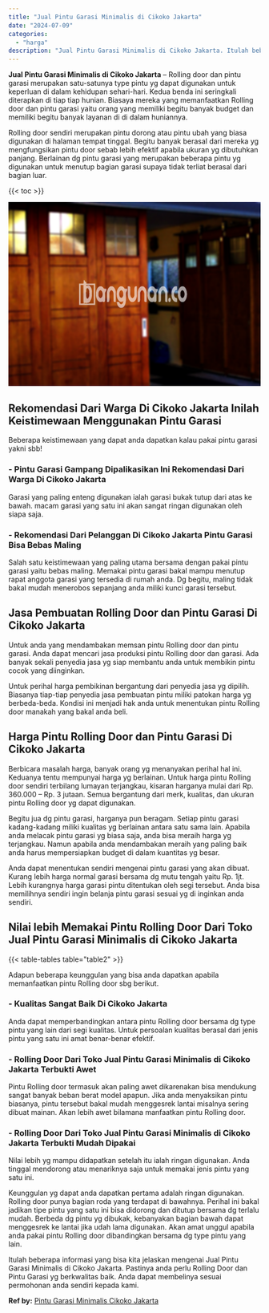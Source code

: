 ```yaml
---
title: "Jual Pintu Garasi Minimalis di Cikoko Jakarta"
date: "2024-07-09"
categories: 
  - "harga"
description: "Jual Pintu Garasi Minimalis di Cikoko Jakarta. Itulah beberapa informasi yang bisa kita jelaskan mengenai Jual Pintu Garasi Minimalis di Cikoko Jakarta. Past..."
---
```


**Jual Pintu Garasi Minimalis di Cikoko Jakarta** – Rolling door dan pintu garasi merupakan satu-satunya type pintu yg dapat digunakan untuk keperluan di dalam kehidupan sehari-hari. Kedua benda ini seringkali diterapkan di tiap tiap hunian. Biasaya mereka yang memanfaatkan Rolling door dan pintu garasi yaitu orang yang memiliki begitu banyak budget dan memiliki begitu banyak layanan di di dalam huniannya.

Rolling door sendiri merupakan pintu dorong atau pintu ubah yang biasa digunakan di halaman tempat tinggal. Begitu banyak berasal dari mereka yg mengfungsikan pintu door sebab lebih efektif apabila ukuran yg dibutuhkan panjang. Berlainan dg pintu garasi yang merupakan beberapa pintu yg digunakan untuk menutup bagian garasi supaya tidak terliat berasal dari bagian luar.

{{< toc >}}

![Jual Pintu Garasi Minimalis di Cikoko Jakarta](/images/pintu-garasi-24.png)

## Rekomendasi Dari Warga Di Cikoko Jakarta Inilah Keistimewaan Menggunakan Pintu Garasi

Beberapa keistimewaan yang dapat anda dapatkan kalau pakai pintu garasi yakni sbb!

### \- Pintu Garasi Gampang Dipalikasikan Ini Rekomendasi Dari Warga Di Cikoko Jakarta

Garasi yang paling enteng digunakan ialah garasi bukak tutup dari atas ke bawah. macam garasi yang satu ini akan sangat ringan digunakan oleh siapa saja.

### \- Rekomendasi Dari Pelanggan Di Cikoko Jakarta Pintu Garasi Bisa Bebas Maling

Salah satu keistimewaan yang paling utama bersama dengan pakai pintu garasi yaitu bebas maling. Memakai pintu garasi bakal mampu menutup rapat anggota garasi yang tersedia di rumah anda. Dg begitu, maling tidak bakal mudah menerobos sepanjang anda miliki kunci garasi tersebut.

## Jasa Pembuatan Rolling Door dan Pintu Garasi Di Cikoko Jakarta

Untuk anda yang mendambakan memsan pintu Rolling door dan pintu garasi. Anda dapat mencari jasa produksi pintu Rolling door dan garasi. Ada banyak sekali penyedia jasa yg siap membantu anda untuk membikin pintu cocok yang diinginkan.

Untuk perihal harga pembikinan bergantung dari penyedia jasa yg dipilih. Biasanya tiap-tiap penyedia jasa pembuatan pintu miliki patokan harga yg berbeda-beda. Kondisi ini menjadi hak anda untuk menentukan pintu Rolling door manakah yang bakal anda beli.

## Harga Pintu Rolling Door dan Pintu Garasi Di Cikoko Jakarta

Berbicara masalah harga, banyak orang yg menanyakan perihal hal ini. Keduanya tentu mempunyai harga yg berlainan. Untuk harga pintu Rolling door sendiri terbilang lumayan terjangkau, kisaran harganya mulai dari Rp. 360.000 – Rp. 3 jutaan. Semua bergantung dari merk, kualitas, dan ukuran pintu Rolling door yg dapat digunakan.

Begitu jua dg pintu garasi, harganya pun beragam. Setiap pintu garasi kadang-kadang miliki kualitas yg berlainan antara satu sama lain. Apabila anda melacak pintu garasi yg biasa saja, anda bisa meraih harga yg terjangkau. Namun apabila anda mendambakan meraih yang paling baik anda harus mempersiapkan budget di dalam kuantitas yg besar.

Anda dapat menentukan sendiri mengenai pintu garasi yang akan dibuat. Kurang lebih harga normal garasi bersama dg mutu tengah yaitu Rp. 1jt. Lebih kurangnya harga garasi pintu ditentukan oleh segi tersebut. Anda bisa memilihnya sendiri ingin belanja pintu garasi sesuai yg di inginkan anda sendiri.

## Nilai lebih Memakai Pintu Rolling Door Dari Toko Jual Pintu Garasi Minimalis di Cikoko Jakarta

{{< table-tables table="table2" >}}

Adapun beberapa keunggulan yang bisa anda dapatkan apabila memanfaatkan pintu Rolling door sbg berikut.

### \- Kualitas Sangat Baik Di Cikoko Jakarta

Anda dapat memperbandingkan antara pintu Rolling door bersama dg type pintu yang lain dari segi kualitas. Untuk persoalan kualitas berasal dari jenis pintu yang satu ini amat benar-benar efektif.

### \- Rolling Door Dari Toko Jual Pintu Garasi Minimalis di Cikoko Jakarta Terbukti Awet

Pintu Rolling door termasuk akan paling awet dikarenakan bisa mendukung sangat banyak beban berat model apapun. Jika anda menyaksikan pintu biasanya, pintu tersebut bakal mudah menggesrek lantai misalnya sering dibuat mainan. Akan lebih awet bilamana manfaatkan pintu Rolling door.

### \- Rolling Door Dari Toko Jual Pintu Garasi Minimalis di Cikoko Jakarta Terbukti Mudah Dipakai

Nilai lebih yg mampu didapatkan setelah itu ialah ringan digunakan. Anda tinggal mendorong atau menariknya saja untuk memakai jenis pintu yang satu ini.

Keunggulan yg dapat anda dapatkan pertama adalah ringan digunakan. Rolling door punya bagian roda yang terdapat di bawahnya. Perihal ini bakal jadikan tipe pintu yang satu ini bisa didorong dan ditutup bersama dg terlalu mudah. Berbeda dg pintu yg dibukak, kebanyakan bagian bawah dapat menggesrek ke lantai jika udah lama digunakan. Akan amat unggul apabila anda pakai pintu Rolling door dibandingkan bersama dg type pintu yang lain.

Itulah beberapa informasi yang bisa kita jelaskan mengenai Jual Pintu Garasi Minimalis di Cikoko Jakarta. Pastinya anda perlu Rolling Door dan Pintu Garasi yg berkwalitas baik. Anda dapat membelinya sesuai permohonan anda sendiri kepada kami.

**Ref by:** [Pintu Garasi Minimalis Cikoko Jakarta](https://id.wikipedia.org/wiki/Pintu)
